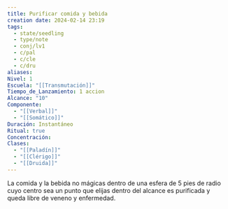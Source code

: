 ```yaml
---
title: Purificar comida y bebida
creation date: 2024-02-14 23:19
tags:
  - state/seedling
  - type/note
  - conj/lv1
  - c/pal
  - c/cle
  - c/dru
aliases: 
Nivel: 1
Escuela: "[[Transmutación]]"
Tiempo_de_Lanzamiento: 1 accion
Alcance: "10"
Componente:
  - "[[Verbal]]"
  - "[[Somático]]"
Duración: Instantáneo
Ritual: true
Concentración: 
Clases:
  - "[[Paladín]]"
  - "[[Clérigo]]"
  - "[[Druida]]"
---
```

La comida y la bebida no mágicas dentro de una esfera de 5 pies de radio cuyo centro sea un punto que elijas dentro del alcance es purificada y queda libre de veneno y enfermedad.
